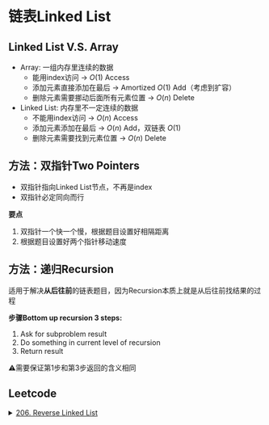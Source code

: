 # 链表Linked List
## Linked List V.S. Array
- Array: 一组内存里连续的数据
  - 能用index访问 $\rightarrow$ $O(1)$ Access
  - 添加元素直接添加在最后 $\rightarrow$ Amortized $O(1)$ Add（考虑到扩容）
  - 删除元素需要挪动后面所有元素位置 $\rightarrow$ $O(n)$ Delete
- Linked List: 内存里不一定连续的数据
  - 不能用index访问 $\rightarrow$ $O(n)$ Access
  - 添加元素添加在最后 $\rightarrow$ $O(n)$ Add，双链表 $O(1)$
  - 删除元素需要找到元素位置 $\rightarrow$ $O(n)$ Delete
## 方法：双指针Two Pointers
- 双指针指向Linked List节点，不再是index
- 双指针必定同向而行

**要点**
1. 双指针一个快一个慢，根据题目设置好相隔距离
2. 根据题目设置好两个指针移动速度
## 方法：递归Recursion
适用于解决**从后往前**的链表题目，因为Recursion本质上就是从后往前找结果的过程

**步骤Bottom up recursion 3 steps:**
1. Ask for subproblem result
2. Do something in current level of recursion
3. Return result

⚠️需要保证第1步和第3步返回的含义相同
## Leetcode
<details>
  <summary><a href="https://leetcode.cn/problems/reverse-linked-list/">206. Reverse Linked List</a></summary>

```python
  # Two pointers
  
```
</details>

